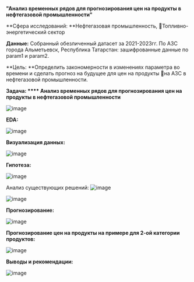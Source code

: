 **"Анализ временных рядов для прогнозирования цен на продукты в нефтегазовой промышленности"**

**Сфера исследований: **Нефтегазовая промышленность, Топливно-энергетический сектор

**Данные:** Собранный обезличенный датасет за 2021-2023гг. По АЗС города Альметьевск, Республика Татарстан: зашифрованные данные по param1 и param2.

**Цель: **Определить закономерности в изменениях параметра во времени и сделать прогноз на будущее для цен на продукты на АЗС в нефтегазовой промышленности.

**Задача: **** Анализ временных рядов для прогнозирования цен на продукты в нефтегазовой промышленности**

![image](https://github.com/PaslenAmari/final_attestaion_ai_architect/assets/106679149/6bfce080-5e44-4fd8-a149-319be74a9b55)


**EDA:**

![image](https://github.com/PaslenAmari/final_attestaion_ai_architect/assets/106679149/49ae5618-245d-48e5-91c4-df1464478f47)


**Визуализация данных:**

![image](https://github.com/PaslenAmari/final_attestaion_ai_architect/assets/106679149/808143b9-5706-4f70-af78-c04d13c74c53)


**Гипотеза:**

![image](https://github.com/PaslenAmari/final_attestaion_ai_architect/assets/106679149/f8332120-d3a6-4fc0-8f0b-ffc32af7bd04)


Анализ существующих решений:
![image](https://github.com/PaslenAmari/final_attestaion_ai_architect/assets/106679149/cc2dbf43-7c58-4f86-b823-18d89b0c50a9)

![image](https://github.com/PaslenAmari/final_attestaion_ai_architect/assets/106679149/9a6e4632-0a65-432d-82f0-26687b70d55b)


**Прогнозирование:**

![image](https://github.com/PaslenAmari/final_attestaion_ai_architect/assets/106679149/0e746f16-eb15-4fdf-aa1b-add8d9a1081b)


**Прогнозирование цен на продукты на примере для 2-ой категории продуктов:**

![image](https://github.com/PaslenAmari/final_attestaion_ai_architect/assets/106679149/9f165482-de87-43ae-9d05-bdea1c9c3957)


**Выводы и рекомендации:**

![image](https://github.com/PaslenAmari/final_attestaion_ai_architect/assets/106679149/3a5ff773-d18f-40ce-ad44-9c316b560d44)




